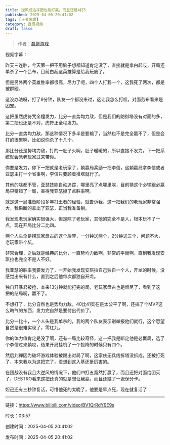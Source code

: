 ```yaml
---
title: 逆风成这样团也能打赢，而且还是4打5
published: 2025-04-05 20:41:02
tags: [王者荣耀]
category: 磊哥视频
draft: false
---
```



> 作者：[磊哥游戏](https://space.bilibili.com/268941858?spm_id_from=333.788.upinfo.head.click)

视频字幕：

昨天三连胜，今天第一把不用脑子想都知道肯定没了，直接就是拿白起哎，开局还单杀了一个吕布，目前白起这英雄算是给我玩废了。

但是另外两个英雄胜率都很高，尽力了呃，四个人打我一个，这我死了两次，都是被群殴。

这没办法呀，打了9分钟，队友一个都没来过，这让我怎么打哎，对面劳布看来是团宠。

这把虽然虎符咒全程发力，比分一直势均力敌，但是我们的防御塔没有对面的多，第二把也还是不对，虎符正全程发力。

比分一直势均力敌，那这种情况下多半是要输了，当然也不是完全赢不了，但是会打的很累啊，比如说你杀了十几个。

那比分还是势均力敌，打的一肚子火啊，肚子暖暖的，所以直接不发力，下一把系统就会派老玩家过来带你。

你要是发力，你下一把就是老玩家了，躺赢局奖励一把李信，这躺赢局拿李信或者亚瑟主打一个省事啊，李信只要顾着推塔就行了。

其他的啥都不管，亚瑟技能自动追踪，哪里亮了点哪里唉，目前猜这个必输跟必赢局只猜错了一局，害得我亚瑟掉了点胜率啊。

就是这一局准备阶段多年打王者的经验，就告诉我，这一把我们的老玩家非常强大，我果断的拿出了亚瑟，正当我准备躺。

我发现老玩家确实很强大，但是除了老玩家，其他的完全不是人，根本玩不了一点，现在开局比分二比四。

两个人头全是捞玩家盘古的这个后羿，一分钟送两个，2分钟送三个，问题不大，老玩家带个坑。

非常合理，之后就是经典的比分，一直势均力敌啊，非常的平衡啊，直到我发现安琪拉也完全不是人不好。

我亚瑟的胜率我要发力了，一开始我发现安琪拉自己独自一个人，开龙的时候，没感觉出来有什么，直到之后他每次都独自开龙。

独自开暴君被抢，本来13分钟就能打完的局，老玩家盘古也是燃尽了，看到了这把的结局啊，赢不了。

不想打了，比分自然也是势均力敌，40比41实在是太公平了啊，还搞了个MVP这么晦气的东西，发力完自然是要付出代价了。

比分一比十，一个人头是我单杀的，我的两个队友表示别举报他们就行，这个愿望自然是很难实现了，零杠九。

你的体力值肯定是没了啊，还有一局比较奇怪，这一把我是断定他是必赢局，选了个李信过来躺哎，结果开局挂机了一个投降的时候只有四个。

然后刘禅因为破坏游戏体验被踢出对局了啊，这家伙无兵线拆塔没拆成，还被打死了，本来我以为这把完了，没想到这入基还挺厉害的。

在团战没有我且大逆风的情况下，他们四打五竟然打赢了，而且还把对面给团灭了，DESTRO看来这把还真的就是想让我赢，而且还赚了一张保分卡。

妲己还有三秒钟复活，可惜他死的太晚了，他要是早点死，现在就复活了

---


链接：https://www.bilibili.com/video/BV1QrRdY9E9s



时长：03:57

创建时间：2025-04-05 20:41:02

发布时间：2025-04-05 20:41:02
